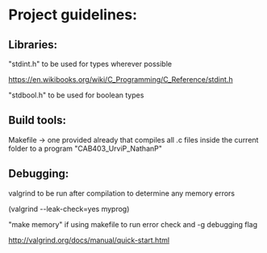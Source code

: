 # Project guidelines:

## Libraries:

"stdint.h"  to be used for types wherever possible

https://en.wikibooks.org/wiki/C_Programming/C_Reference/stdint.h

"stdbool.h" to be used for boolean types

## Build tools:

Makefile -> one provided already that compiles all .c files inside the current folder to a program "CAB403_UrviP_NathanP"

## Debugging:

valgrind to be run after compilation to determine any memory errors

(valgrind --leak-check=yes myprog)

"make memory" if using makefile to run error check and -g debugging flag

http://valgrind.org/docs/manual/quick-start.html

